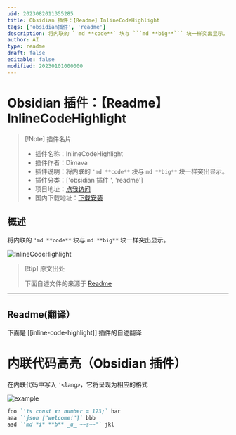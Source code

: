 ```yaml
---
uid: 2023082011355285
title: Obsidian 插件：【Readme】InlineCodeHighlight
tags: ['obsidian插件', 'readme']
description: 将内联的 `'md **code**` 块与 ```md **big**``` 块一样突出显示。
author: AI
type: readme
draft: false
editable: false
modified: 20230101000000
---
```


# Obsidian 插件：【Readme】InlineCodeHighlight

> [!Note] 插件名片
> - 插件名称：InlineCodeHighlight
> - 插件作者：Dimava
> - 插件说明：将内联的 `'md **code**` 块与 ```md **big**``` 块一样突出显示。
> - 插件分类：['obsidian 插件 ', 'readme']
> - 项目地址：[点我访问](https://github.com/Dimava/inline-code-highlight)
> - 国内下载地址：[下载安装](https://pkmer.cn/products/plugin/pluginMarket/?inline-code-highlight)

## 概述

将内联的 `'md **code**` 块与 ```md **big**``` 块一样突出显示。

![InlineCodeHighlight](https://cdn.pkmer.cn/covers/inline-code-highlight.png!pkmer)

> [!tip] 原文出处
>
>下面自述文件的来源于 [Readme](https://ghproxy.net/https://raw.githubusercontent.com/Dimava/inline-code-highlight/master/README.md)

---

## Readme(翻译）

下面是 [[inline-code-highlight]] 插件的自述翻译

# 内联代码高亮（Obsidian 插件）

在内联代码中写入 `'<lang>`，它将呈现为相应的格式

![example](readme.1.png)

```md
foo `'ts const x: number = 123;` bar
aaa `'json ["welcome!"]` bbb
asd `'md *i* **b** _u_ ~~s~~'` jkl
```